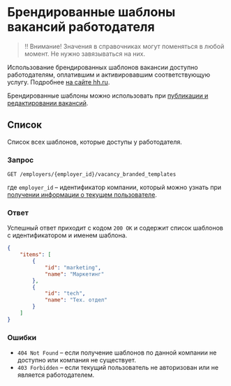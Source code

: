 # Брендированные шаблоны вакансий работодателя

> ‼️ Внимание! Значения в справочниках могут поменяться в любой момент. Не нужно завязываться на них.

Использование брендированных шаблонов вакансии доступно работодателям,
оплатившим и активировавшим соответствующую услугу.
Подробнее [на сайте hh.ru](https://hh.ru/article/brand).

Брендированные шаблоны можно использовать при
[публикации и редактировании вакансий](vacancies.md#branded-template-field).


<a name="list"></a>
## Список

Список всех шаблонов, которые доступы у работодателя.


<a name="list-request"></a>
### Запрос

`GET /employers/{employer_id}/vacancy_branded_templates`

где `employer_id` – идентификатор компании, который можно узнать при
[получении информации о текущем пользователе](me.md#employer-info).


<a name="list-response"></a>
### Ответ

Успешный ответ приходит с кодом `200 OK` и содержит список шаблонов с
идентификатором и именем шаблона.

```json
{
    "items": [
        {
            "id": "marketing",
            "name": "Маркетинг"
        },
        {
            "id": "tech",
            "name": "Тех. отдел"
        }
    ]
}
```

<a name="list-errors"></a>
### Ошибки

* `404 Not Found` – если получение шаблонов по данной компании не доступно или
  компания не существует.
* `403 Forbidden` – если текущий пользователь не авторизован или не является
  работодателем.
